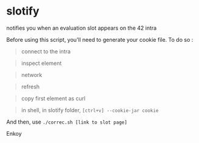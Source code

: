# slotify
notifies you when an evaluation slot appears on the 42 intra

Before using this script, you'll need to generate your cookie file.
To do so : 
 > connect to the intra

 > inspect element

 > network

 > refresh

 > copy first element as curl

 > in shell, in slotify folder, `[ctrl+v] --cookie-jar cookie`
 
And then, use `./correc.sh [link to slot page]`

Enkoy
